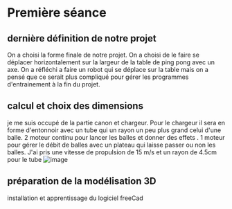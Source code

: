 # Première séance

## dernière définition de notre projet
On a choisi la forme finale de notre projet. On a choisi de le faire se déplacer horizontalement sur la largeur de la table de ping pong avec un axe.
On a réfléchi a faire un robot qui se déplace sur la table mais on a pensé que ce serait plus compliqué pour gérer les programmes d'entrainement à la fin du projet.

## calcul et choix des dimensions
je me suis occupé de la partie canon et chargeur.
Pour le chargeur il sera en forme d'entonnoir avec un tube qui un rayon un peu plus grand celui d'une balle.
2 moteur continu pour lancer les balles et donner des effets .
1 moteur pour gérer le débit de balles avec un plateau qui laisse passer ou non les balles.
J'ai pris une vitesse de propulsion de 15 m/s et un rayon de 4.5cm pour le tube
![image](https://user-images.githubusercontent.com/94244345/144228409-beb5e42e-66e0-4b5f-bc3d-c92095e88a94.png)

## préparation de la modélisation 3D
installation et apprentissage du logiciel freeCad

